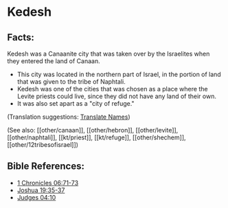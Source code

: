 # Kedesh #

## Facts: ##

Kedesh was a Canaanite city that was taken over by the Israelites when they entered the land of Canaan.

* This city was located in the northern part of Israel, in the portion of land that was given to the tribe of Naphtali.
* Kedesh was one of the cities that was chosen as a place where the Levite priests could live, since they did not have any land of their own.
* It was also set apart as a "city of refuge."

(Translation suggestions: [Translate Names](en/ta-vol1/translate/man/translate-names))

(See also: [[other/canaan]], [[other/hebron]], [[other/levite]], [[other/naphtali]], [[kt/priest]], [[kt/refuge]], [[other/shechem]], [[other/12tribesofisrael]])

## Bible References: ##

* [1 Chronicles 06:71-73](en/tn/1ch/help/06/71)
* [Joshua 19:35-37](en/tn/jos/help/19/35)
* [Judges 04:10](en/tn/jdg/help/04/10)